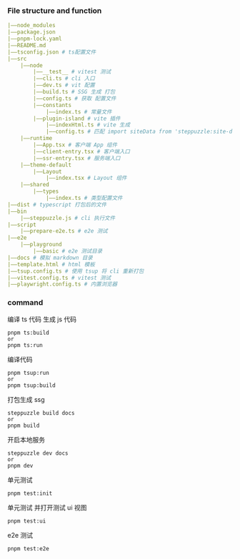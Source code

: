 ### File structure and function

```yaml
|——node_modules
|——package.json
|——pnpm-lock.yaml
|——README.md
|——tsconfig.json # ts配置文件
|——src
	|——node
		|——__test__ # vitest 测试
		|——cli.ts # cli 入口
		|——dev.ts # vit 配置
		|——build.ts # SSG 生成 打包
		|——config.ts # 获取 配置文件
		|——constants
			|——index.ts # 常量文件
		|——plugin-island # vite 插件
			|——indexHtml.ts # vite 生成
			|——config.ts # 匹配 import siteData from 'steppuzzle:site-data'; 将 网站配置信息 添加到页面
	|——runtime
		|——App.tsx # 客户端 App 组件
		|——client-entry.tsx # 客户端入口
		|——ssr-entry.tsx # 服务端入口
	|——theme-default
		|——Layout
			|——index.tsx # Layout 组件
	|——shared
		|——types
			|——index.ts # 类型配置文件
|——dist # typescript 打包后的文件
|——bin
	|——steppuzzle.js # cli 执行文件
|——script
	|——prepare-e2e.ts # e2e 测试
|——e2e
	|——playground
		|——basic # e2e 测试目录
|——docs # 模拟 markdown 目录
|——template.html # html 模板
|——tsup.config.ts # 使用 tsup 将 cli 重新打包
|——vitest.config.ts # vitest 测试
|——playwright.config.ts # 内置浏览器
```

### command

编译 ts 代码 生成 js 代码

```
pnpm ts:build
or
pnpm ts:run
```

编译代码

```
pnpm tsup:run
or
pnpm tsup:build
```

打包生成 ssg

```
steppuzzle build docs
or
pnpm build
```

开启本地服务

```
steppuzzle dev docs
or
pnpm dev
```

单元测试

```
pnpm test:init
```

单元测试 并打开测试 ui 视图

```
pnpm test:ui
```

e2e 测试

```
pnpm test:e2e
```
